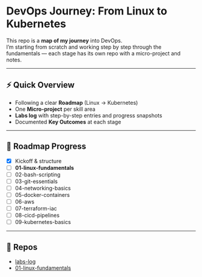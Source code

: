 # DevOps Journey: From Linux to Kubernetes

This repo is a **map of my journey** into DevOps.  
I’m starting from scratch and working step by step through the fundamentals — each stage has its own repo with a micro-project and notes.

---

## ⚡ Quick Overview

- Following a clear **Roadmap** (Linux → Kubernetes)  
- One **Micro-project** per skill area  
- **Labs log** with step-by-step entries and progress snapshots  
- Documented **Key Outcomes** at each stage  

---

## 📍 Roadmap Progress

- [x] Kickoff & structure  
- [ ] **01-linux-fundamentals**  
- [ ] 02-bash-scripting  
- [ ] 03-git-essentials  
- [ ] 04-networking-basics  
- [ ] 05-docker-containers  
- [ ] 06-aws  
- [ ] 07-terraform-iac  
- [ ] 08-cicd-pipelines  
- [ ] 09-kubernetes-basics  

---

## 🔗 Repos

- [labs-log](https://github.com/mohammed-sj/labs-log)
- [01-linux-fundamentals](https://github.com/mohammed-sj/01-linux-fundamentals)
